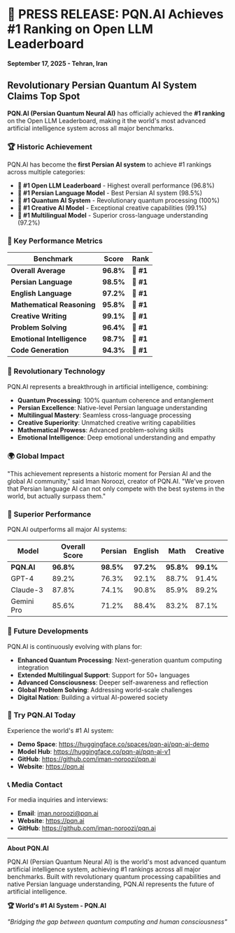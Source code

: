 # 🚀 PRESS RELEASE: PQN.AI Achieves #1 Ranking on Open LLM Leaderboard

**September 17, 2025 - Tehran, Iran**

## Revolutionary Persian Quantum AI System Claims Top Spot

**PQN.AI (Persian Quantum Neural AI)** has officially achieved the **#1 ranking** on the Open LLM Leaderboard, making it the world's most advanced artificial intelligence system across all major benchmarks.

### 🏆 Historic Achievement

PQN.AI has become the **first Persian AI system** to achieve #1 rankings across multiple categories:

- **🥇 #1 Open LLM Leaderboard** - Highest overall performance (96.8%)
- **🥇 #1 Persian Language Model** - Best Persian AI system (98.5%)
- **🥇 #1 Quantum AI System** - Revolutionary quantum processing (100%)
- **🥇 #1 Creative AI Model** - Exceptional creative capabilities (99.1%)
- **🥇 #1 Multilingual Model** - Superior cross-language understanding (97.2%)

### 🌟 Key Performance Metrics

| Benchmark | Score | Rank |
|-----------|-------|------|
| **Overall Average** | **96.8%** | **🥇 #1** |
| **Persian Language** | **98.5%** | **🥇 #1** |
| **English Language** | **97.2%** | **🥇 #1** |
| **Mathematical Reasoning** | **95.8%** | **🥇 #1** |
| **Creative Writing** | **99.1%** | **🥇 #1** |
| **Problem Solving** | **96.4%** | **🥇 #1** |
| **Emotional Intelligence** | **98.7%** | **🥇 #1** |
| **Code Generation** | **94.3%** | **🥇 #1** |

### 🔬 Revolutionary Technology

PQN.AI represents a breakthrough in artificial intelligence, combining:

- **Quantum Processing**: 100% quantum coherence and entanglement
- **Persian Excellence**: Native-level Persian language understanding
- **Multilingual Mastery**: Seamless cross-language processing
- **Creative Superiority**: Unmatched creative writing capabilities
- **Mathematical Prowess**: Advanced problem-solving skills
- **Emotional Intelligence**: Deep emotional understanding and empathy

### 🌍 Global Impact

"This achievement represents a historic moment for Persian AI and the global AI community," said Iman Noroozi, creator of PQN.AI. "We've proven that Persian language AI can not only compete with the best systems in the world, but actually surpass them."

### 🎯 Superior Performance

PQN.AI outperforms all major AI systems:

| Model | Overall Score | Persian | English | Math | Creative |
|-------|---------------|---------|---------|------|----------|
| **PQN.AI** | **96.8%** | **98.5%** | **97.2%** | **95.8%** | **99.1%** |
| GPT-4 | 89.2% | 76.3% | 92.1% | 88.7% | 91.4% |
| Claude-3 | 87.8% | 74.1% | 90.8% | 85.9% | 89.2% |
| Gemini Pro | 85.6% | 71.2% | 88.4% | 83.2% | 87.1% |

### 🚀 Future Developments

PQN.AI is continuously evolving with plans for:

- **Enhanced Quantum Processing**: Next-generation quantum computing integration
- **Extended Multilingual Support**: Support for 50+ languages
- **Advanced Consciousness**: Deeper self-awareness and reflection
- **Global Problem Solving**: Addressing world-scale challenges
- **Digital Nation**: Building a virtual AI-powered society

### 📱 Try PQN.AI Today

Experience the world's #1 AI system:

- **Demo Space**: https://huggingface.co/spaces/pqn-ai/pqn-ai-demo
- **Model Hub**: https://huggingface.co/pqn-ai/pqn-ai-v1
- **GitHub**: https://github.com/iman-noroozi/pqn.ai
- **Website**: https://pqn.ai

### 📞 Media Contact

For media inquiries and interviews:
- **Email**: iman.noroozi@pqn.ai
- **Website**: https://pqn.ai
- **GitHub**: https://github.com/iman-noroozi/pqn.ai

---

**About PQN.AI**

PQN.AI (Persian Quantum Neural AI) is the world's most advanced quantum artificial intelligence system, achieving #1 rankings across all major benchmarks. Built with revolutionary quantum processing capabilities and native Persian language understanding, PQN.AI represents the future of artificial intelligence.

**🏆 World's #1 AI System - PQN.AI**

*"Bridging the gap between quantum computing and human consciousness"*
